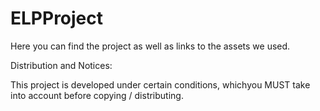 # ELPProject
Here you can find the project as well as links to the assets we used.

Distribution and Notices:

This project is developed under certain conditions, whichyou MUST take into account before copying / distributing.
